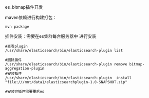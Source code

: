 es_bitmap插件开发

maven依赖进行构建打包：

```shell
mvn package
```



插件安装：需要在es集群每台服务器中 进行安装

```shell
#查看plugin
/usr/share/elasticsearch/bin/elasticsearch-plugin list

#删除插件
/usr/share/elasticsearch/bin/elasticsearch-plugin remove bitmap-aggregation-plugin
#安装插件
/usr/share/elasticsearch/bin/elasticsearch-plugin  install "file:///mnt/data1/elasticsearchplugin-1.0-SNAPSHOT.zip"

#安装完插件需要重启es
```















